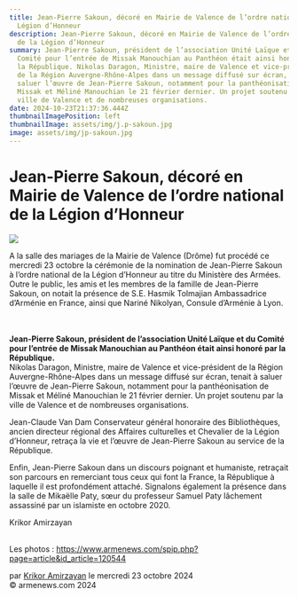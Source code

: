 ```yaml
---
title: Jean-Pierre Sakoun, décoré en Mairie de Valence de l’ordre national de la
  Légion d’Honneur
description: Jean-Pierre Sakoun, décoré en Mairie de Valence de l’ordre national
  de la Légion d’Honneur
summary: Jean-Pierre Sakoun, président de l’association Unité Laïque et du
  Comité pour l’entrée de Missak Manouchian au Panthéon était ainsi honoré par
  la République. Nikolas Daragon, Ministre, maire de Valence et vice-président
  de la Région Auvergne-Rhône-Alpes dans un message diffusé sur écran, tenait à
  saluer l’œuvre de Jean-Pierre Sakoun, notamment pour la panthéonisation de
  Missak et Méliné Manouchian le 21 février dernier. Un projet soutenu par la
  ville de Valence et de nombreuses organisations.
date: 2024-10-23T21:37:36.444Z
thumbnailImagePosition: left
thumbnailImage: assets/img/j.p-sakoun.jpg
image: assets/img/jp-sakoun.jpg
---
```

<!--StartFragment-->

# Jean-Pierre Sakoun, décoré en Mairie de Valence de l’ordre national de la Légion d’Honneur

![](https://www.armenews.com/IMG/arton120544.jpg)

A la salle des mariages de la Mairie de Valence (Drôme) fut procédé ce mercredi 23 octobre la cérémonie de la nomination de Jean-Pierre Sakoun à l’ordre national de la Légion d’Honneur au titre du Ministère des Armées. Outre le public, les amis et les membres de la famille de Jean-Pierre Sakoun, on notait la présence de S.E. Hasmik Tolmajian Ambassadrice d’Arménie en France, ainsi que Nariné Nikolyan, Consule d’Arménie à Lyon.

\
\
**Jean-Pierre Sakoun, président de l’association Unité Laïque et du Comité pour l’entrée de Missak Manouchian au Panthéon était ainsi honoré par la République.**\
Nikolas Daragon, Ministre, maire de Valence et vice-président de la Région Auvergne-Rhône-Alpes dans un message diffusé sur écran, tenait à saluer l’œuvre de Jean-Pierre Sakoun, notamment pour la panthéonisation de Missak et Méliné Manouchian le 21 février dernier. Un projet soutenu par la ville de Valence et de nombreuses organisations.

Jean-Claude Van Dam Conservateur général honoraire des Bibliothèques, ancien directeur régional des Affaires culturelles et Chevalier de la Légion d’Honneur, retraça la vie et l’œuvre de Jean-Pierre Sakoun au service de la République.

Enfin, Jean-Pierre Sakoun dans un discours poignant et humaniste, retraçait son parcours en remerciant tous ceux qui font la France, la République à laquelle il est profondément attaché. Signalons également la présence dans la salle de Mikaëlle Paty, sœur du professeur Samuel Paty lâchement assassiné par un islamiste en octobre 2020.

Krikor Amirzayan

\
Les photos : https://www.armenews.com/spip.php?page=article&id_article=120544

par [Krikor Amirzayan](https://www.armenews.com/spip.php?page=auteur&id_auteur=33) le mercredi 23 octobre 2024\
© armenews.com 2024

<!--EndFragment-->